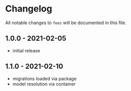 # Changelog

All notable changes to `fees` will be documented in this file.

## 1.0.0 - 2021-02-05

- initial release

## 1.1.0 - 2021-02-10

- migrations loaded via package
- model resolution via container
